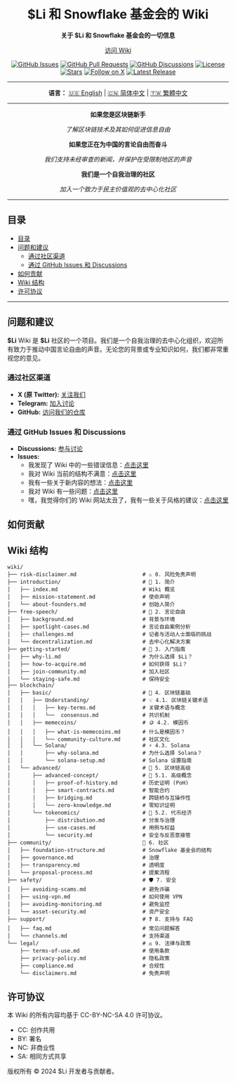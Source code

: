 <!-- markdownlint-disable no-inline-html first-line-heading no-emphasis-as-heading -->

<div align="center">

# $Li 和 Snowflake 基金会的 Wiki

**关于 $Li 和 Snowflake 基金会的一切信息**

[访问 Wiki](https://www.lidao.wiki)

[![GitHub Issues](https://img.shields.io/github/issues/li-dao/wiki)](https://github.com/li-dao/wiki/issues)
[![GitHub Pull Requests](https://img.shields.io/github/issues-pr/li-dao/wiki)](https://github.com/li-dao/wiki/pulls)
[![GitHub Discussions](https://img.shields.io/github/discussions/li-dao/wiki)](https://github.com/li-dao/wiki/discussions)
[![License](https://img.shields.io/github/license/li-dao/wiki)](https://github.com/li-dao/wiki/blob/main/LICENSE)
[![Stars](https://img.shields.io/github/stars/li-dao/wiki)](https://github.com/li-dao/wiki)
[![Follow on X](https://img.shields.io/twitter/follow/Li_memecoin)](https://x.com/Li_memecoin)
[![Latest Release](https://img.shields.io/github/v/release/li-dao/wiki)](https://github.com/li-dao/wiki/releases)

---

**语言：**  [🇺🇸 English](README.md) | [🇨🇳 简体中文](README_zh-CN.md) | [🇹🇼 繁體中文](README_zh-TW.md)

</div>

---

<div align="center">

**如果您是区块链新手**

_了解区块链技术及其如何促进信息自由_

**如果您正在为中国的言论自由而奋斗**

_我们支持未经审查的新闻，并保护在受限制地区的声音_

**我们是一个自我治理的社区**

_加入一个致力于民主价值观的去中心化社区_

</div>

---

## 目录

- [目录](#目录)
- [问题和建议](#问题和建议)
  - [通过社区渠道](#通过社区渠道)
  - [通过 GitHub Issues 和 Discussions](#通过-github-issues-和-discussions)
- [如何贡献](#如何贡献)
- [Wiki 结构](#wiki-结构)
- [许可协议](#许可协议)

---

## 问题和建议

**\$Li** Wiki 是 **\$Li** 社区的一个项目。我们是一个自我治理的去中心化组织，欢迎所有致力于推动中国言论自由的声音。无论您的背景或专业知识如何，我们都非常重视您的意见。

### 通过社区渠道

- **X (原 Twitter):** [关注我们](https://x.com/Li_memecoin)
- **Telegram:** [加入讨论](https://t.co/5Z1meSkAlZ)
- **GitHub:** [访问我们的仓库](https://github.com/li-dao/wiki)

### 通过 GitHub Issues 和 Discussions

- **Discussions:** [参与讨论](https://github.com/li-dao/wiki/discussions)
- **Issues:**
  - 我发现了 Wiki 中的一些错误信息：[点击这里](https://github.com/li-dao/wiki/issues/new?assignees=really-need-anonomyous&labels=bug&template=bug_report.yml)
  - 我对 Wiki 当前的结构不满意：[点击这里](https://github.com/li-dao/wiki/issues/new?assignees=really-need-anonomyous&labels=enhancement&template=feature_request_structure.yml)
  - 我有一些关于新内容的想法：[点击这里](https://github.com/li-dao/wiki/issues/new?assignees=really-need-anonomyous&labels=enhancement&template=content_request.yml)
  - 我对 Wiki 有一些问题：[点击这里](https://github.com/li-dao/wiki/issues/new?assignees=really-need-anonomyous&labels=question&template=question.yml)
  - 嘿，我觉得你们的 Wiki 网站太丑了，我有一些关于风格的建议：[点击这里](https://github.com/li-dao/wiki/issues/new?assignees=really-need-anonomyous&labels=style&template=style_report.yml)

## 如何贡献

## Wiki 结构

```plaintext
wiki/
├── risk-disclaimer.md                     # ⚠️ 0. 风险免责声明
├── introduction/                          # 🔗 1. 简介
│   ├── index.md                           # Wiki 概览
│   ├── mission-statement.md               # 使命声明
│   └── about-founders.md                  # 创始人简介
├── free-speech/                           # 🔗 2. 言论自由
│   ├── background.md                      # 背景与环境
│   ├── spotlight-cases.md                 # 言论自由案例分析
│   ├── challenges.md                      # 记者与活动人士面临的挑战
│   └── decentralization.md                # 去中心化解决方案
├── getting-started/                       # 🔗 3. 入门指南
│   ├── why-li.md                          # 为什么选择 $Li？
│   ├── how-to-acquire.md                  # 如何获得 $Li？
│   ├── join-community.md                  # 加入社区
│   └── staying-safe.md                    # 保持安全
├── blockchain/
│   ├── basic/                             # 🔰 4. 区块链基础
│   │   ├── Understanding/                 # 💡 4.1. 区块链关键术语
│   │   │   ├── key-terms.md               # 关键术语与概念
│   │   │   └──  consensus.md              # 共识机制
│   │   ├── memecoins/                     # 🪙 4.2. 模因币
│   │   │   ├── what-is-memecoins.md       # 什么是模因币？
│   │   │   └── community-culture.md       # 社区文化
│   │   └── Solana/                        # ⚡ 4.3. Solana
│   │       ├── why-solana.md              # 为什么选择 Solana？
│   │       └── solana-setup.md            # Solana 设置指南
│   └── advanced/                          # 🔰 5. 区块链高级
│       ├── advanced-concept/              # 🔄 5.1. 高级概念
│       │   ├── proof-of-history.md        # 历史证明 (PoH)
│       │   ├── smart-contracts.md         # 智能合约
│       │   ├── bridging.md                # 跨链桥与互操作性
│       │   └── zero-knowledge.md          # 零知识证明
│       └── tokenomics/                    # 💎 5.2. 代币经济
│           ├── distribution.md            # 分发与治理
│           ├── use-cases.md               # 用例与权益
│           └── security.md                # 安全与反恶意接管
├── community/                             👥 6. 社区
│   ├── foundation-structure.md            # Snowflake 基金会的结构
│   ├── governance.md                      # 治理
│   ├── transparency.md                    # 透明度
│   └── proposal-process.md                # 提案流程
├── safety/                                # 🛡️ 7. 安全
│   ├── avoiding-scams.md                  # 避免诈骗
│   ├── using-vpn.md                       # 如何使用 VPN
│   ├── avoiding-monitoring.md             # 避免监控
│   └── asset-security.md                  # 资产安全
├── support/                               # ❓ 8. 支持与 FAQ
│   ├── faq.md                             # 常见问题解答
│   └── channels.md                        # 支持渠道
└── legal/                                 # ⚖️ 9. 法律与政策
    ├── terms-of-use.md                    # 使用条款
    ├── privacy-policy.md                  # 隐私政策
    ├── compliance.md                      # 合规性
    └── disclaimers.md                     # 免责声明
```

## 许可协议

本 Wiki 的所有内容均基于 CC-BY-NC-SA 4.0 许可协议。

- CC: 创作共用
- BY: 署名
- NC: 非商业性
- SA: 相同方式共享

版权所有 © 2024 $Li 开发者与贡献者。
